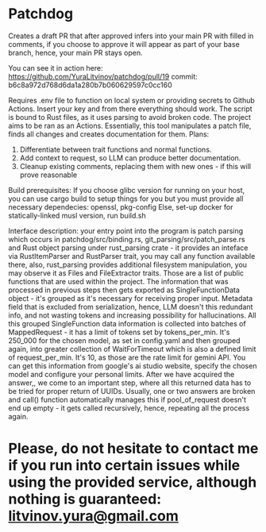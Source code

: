 # Patchdog

Creates a draft PR that after approved infers into your main PR with filled in comments, if you choose to approve it will appear as part of your base branch, hence, your main PR stays open.

You can see it in action here: https://github.com/YuraLitvinov/patchdog/pull/19 commit: b6c8a972d768d6da1a280b7b060629597c0cc160

Requires .env file to function on local system or providing secrets to Github Actions. Insert your key and from there everything should work. The script is bound to Rust files, as it uses parsing to avoid broken code.  The project aims to be ran as an Actions. Essentially, this tool manipulates a patch file, finds all changes and creates documentation for them.
Plans:
1. Differentiate between trait functions and normal functions.
2. Add context to request, so LLM can produce better documentation.
3. Cleanup existing comments, replacing them with new ones - if this will prove reasonable

Build prerequisites: If you choose glibc version for running on your host, you can use cargo build to setup things for you but you must provide all necessary dependecies: 
openssl, pkg-config 
Else, set-up docker for statically-linked musl version, run build.sh

Interface description: your entry point into the program is patch parsing which occurs in patchdog/src/binding.rs, git_parsing/src/patch_parse.rs and Rust object parsing under rust_parsing crate - it provides an inteface via RustItemParser and RustParser trait, you may call any function available there, also, rust_parsing provides additional filesystem manipulation, you may observe it as Files and FileExtractor traits. Those are a list of public functions that are used within the project.
The information that was processed in previous steps then gets exported as SingleFunctionData object - it's grouped as it's necessary for receiving proper input. Metadata field that is excluded from serialization, hence, LLM doesn't this redundant info, and not wasting tokens and increasing possibility for hallucinations. 
All this grouped SingleFunction data information is collected into batches of MappedRequest - it has a limit of tokens set by tokens_per_min. It's 250_000 for the chosen model, as set in config.yaml and then grouped again, into greater collection of WaitForTimeout which is also a defined limit of request_per_min. It's 10, as those are the rate limit for gemini API. You can get this information from google's ai studio website, specify the chosen model and configure your personal limits.
After we have acquired the answer,, we come to an important step, where all this returned data has to be tried for proper return of UUIDs. Usually, one or two answers are broken and call() function automatically manages this if pool_of_request doesn't end up empty - it gets called recursively, hence, repeating all the process again.

# Please, do not hesitate to contact me if you run into certain issues while using the provided service, although nothing is guaranteed: litvinov.yura@gmail.com